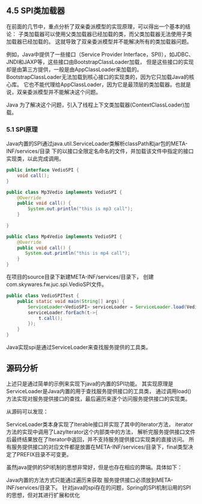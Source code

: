 ## 4.5 SPI类加载器
在前面的几节中，重点分析了双亲委派模型的实现原理，可以得出一个基本的结论：
子类加载器可以使用父类加载器已经加载的类，而父类加载器无法使用子类加载器已经加载的。
这就导致了双亲委派模型并不能解决所有的类加载器问题。

例如，Java中提供了一些接口（Service Provider Interface，SPI)），如JDBC、JNDI和JAXP等，这些接口由BootstrapClassLoader加载，
但是这些接口的实现却是由第三方提供，一般是由AppClassLoader来加载的。
BootstrapClassLoader无法加载到核心接口的实现类的，因为它只加载Java的核心库。
它也不能代理给AppClassLoader，因为它是最顶层的类加载器。也就是说，双亲委派模型并不能解决这个问题。

Java 为了解决这个问题，引入了线程上下文类加载器(ContextClassLoader)加载。


### 5.1 SPI原理

Java内置的SPI通过java.util.ServiceLoader类解析classPath和jar包的META-INF/services/目录
下的以接口全限定名命名的文件，并加载该文件中指定的接口实现类，以此完成调用。

```java
public interface VedioSPI {
    void call();
}
```

```java
public class Mp3Vedio implements VedioSPI {
    @Override
    public void call() {
        System.out.println("this is mp3 call");
    }
 
}
```

```java
public class Mp4Vedio implements VedioSPI {
    @Override
    public void call() {
       System.out.println("this is mp4 call");
    }
}
```
在项目的source目录下新建META-INF/services/目录下，
创建com.skywares.fw.juc.spi.VedioSPI文件。

```java
public class VedioSPITest {
    public static void main(String[] args) {
        ServiceLoader<VedioSPI> serviceLoader = ServiceLoader.load(VedioSPI.class);
        serviceLoader.forEach(t->{
            t.call();
        });
    }
}
```
Java实现spi是通过ServiceLoader来查找服务提供的工具类。

## 源码分析

上述只是通过简单的示例来实现下java的内置的SPI功能。
其实现原理是ServiceLoader是Java内置的用于查找服务提供接口的工具类，
通过调用load()方法实现对服务提供接口的查找，最后遍历来逐个访问服务提供接口的实现类。


从源码可以发现：

ServiceLoader类本身实现了Iterable接口并实现了其中的iterator方法，
iterator方法的实现中调用了LazyIterator这个内部类中的方法，
解析完服务提供接口文件后最终结果放在了Iterator中返回，并不支持服务提供接口实现类的直接访问。
所有服务提供接口的对应文件都是放置在META-INF/services/目录下，final类型决定了PREFIX目录不可变更。


虽然java提供的SPI机制的思想非常好，但是也存在相应的弊端。具体如下：

Java内置的方法方式只能通过遍历来获取
服务提供接口必须放到META-INF/services/目录下。
针对java的spi存在的问题，Spring的SPI机制沿用的SPI的思想，但对其进行扩展和优化
